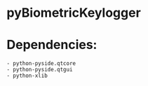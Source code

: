 pyBiometricKeylogger
===================

Dependencies:
============
	- python-pyside.qtcore
	- python-pyside.qtgui
	- python-xlib
